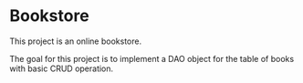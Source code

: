 # Bookstore

This project is an online bookstore.

The goal for this project is to implement a DAO object
for the table of books with basic CRUD operation.
